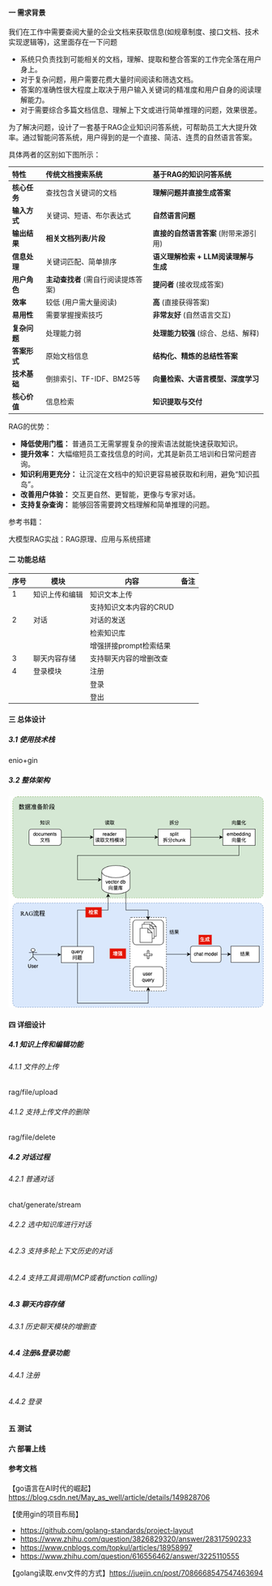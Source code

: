 #### 一 需求背景

我们在工作中需要查阅大量的企业文档来获取信息(如规章制度、接口文档、技术实现逻辑等)，这里面存在一下问题

* 系统只负责找到可能相关的文档，理解、提取和整合答案的工作完全落在用户身上。
* 对于复杂问题，用户需要花费大量时间阅读和筛选文档。
* 答案的准确性很大程度上取决于用户输入关键词的精准度和用户自身的阅读理解能力。
* 对于需要综合多篇文档信息、理解上下文或进行简单推理的问题，效果很差。

为了解决问题，设计了一套基于RAG企业知识问答系统，可帮助员工大大提升效率。通过智能问答系统，用户得到的是一个直接、简洁、连贯的自然语言答案。

具体两者的区别如下图所示：

| 特性         | 传统文档搜索系统                    | 基于RAG的知识问答系统                 |
| :----------- | :---------------------------------- | :------------------------------------ |
| **核心任务** | 查找包含关键词的文档                | **理解问题并直接生成答案**            |
| **输入方式** | 关键词、短语、布尔表达式            | **自然语言问题**                      |
| **输出结果** | **相关文档列表/片段**               | **直接的自然语言答案** (附带来源引用) |
| **信息处理** | 关键词匹配、简单排序                | **语义理解检索 + LLM阅读理解与生成**  |
| **用户角色** | **主动查找者** (需自行阅读提炼答案) | **提问者** (接收现成答案)             |
| **效率**     | 较低 (用户需大量阅读)               | **高** (直接获得答案)                 |
| **易用性**   | 需要掌握搜索技巧                    | **非常友好** (自然语言交互)           |
| **复杂问题** | 处理能力弱                          | **处理能力较强** (综合、总结、解释)   |
| **答案形式** | 原始文档信息                        | **结构化、精炼的总结性答案**          |
| **技术基础** | 倒排索引、TF-IDF、BM25等            | **向量检索、大语言模型、深度学习**    |
| **核心价值** | 信息检索                            | **知识提取与交付**                    |



RAG的优势：

*   **降低使用门槛：** 普通员工无需掌握复杂的搜索语法就能快速获取知识。
*   **提升效率：** 大幅缩短员工查找信息的时间，尤其是新员工培训和日常问题咨询。
*   **知识利用更充分：** 让沉淀在文档中的知识更容易被获取和利用，避免“知识孤岛”。
*   **改善用户体验：** 交互更自然、更智能，更像与专家对话。
*   **支持复杂查询：** 能够回答需要跨文档理解和简单推理的问题。





参考书籍：

大模型RAG实战：RAG原理、应用与系统搭建



#### 二 功能总结

| 序号 | 模块           | 内容                   | 备注 |
| ---- | -------------- | ---------------------- | ---- |
| 1    | 知识上传和编辑 | 知识文本上传           |      |
|      |                | 支持知识文本内容的CRUD |      |
| 2    | 对话           | 对话的发送             |      |
|      |                | 检索知识库             |      |
|      |                | 增强拼接prompt检索结果 |      |
| 3    | 聊天内容存储   | 支持聊天内容的增删改查 |      |
| 4    | 登录模块       | 注册                   |      |
|      |                | 登录                   |      |
|      |                | 登出                   |      |







#### 三 总体设计

##### 3.1 使用技术栈

enio+gin

##### 3.2 整体架构

![rag流程](assets/rag流程.png)

 

#### 四 详细设计

##### 4.1 知识上传和编辑功能

###### 4.1.1 文件的上传

rag/file/upload

###### 4.1.2 支持上传文件的删除

rag/file/delete



##### 4.2 对话过程

###### 4.2.1 普通对话

chat/generate/stream



###### 4.2.2 选中知识库进行对话

###### 4.2.3 支持多轮上下文历史的对话

###### 4.2.4 支持工具调用(MCP或者function calling)



##### 4.3 聊天内容存储

###### 4.3.1 历史聊天模块的增删查


##### 4.4 注册&登录功能

###### 4.4.1 注册

###### 4.4.2 登录

#### 五 测试

#### 六 部署上线

#### 参考文档

【go语言在AI时代的崛起】 https://blog.csdn.net/May_as_well/article/details/149828706

【使用gin的项目布局】
* https://github.com/golang-standards/project-layout 
* https://www.zhihu.com/question/3826829320/answer/28317590233
* https://www.cnblogs.com/topkul/articles/18958997
* https://www.zhihu.com/question/616556462/answer/3225110555

【golang读取.env文件的方式】https://juejin.cn/post/7086668547547463694

